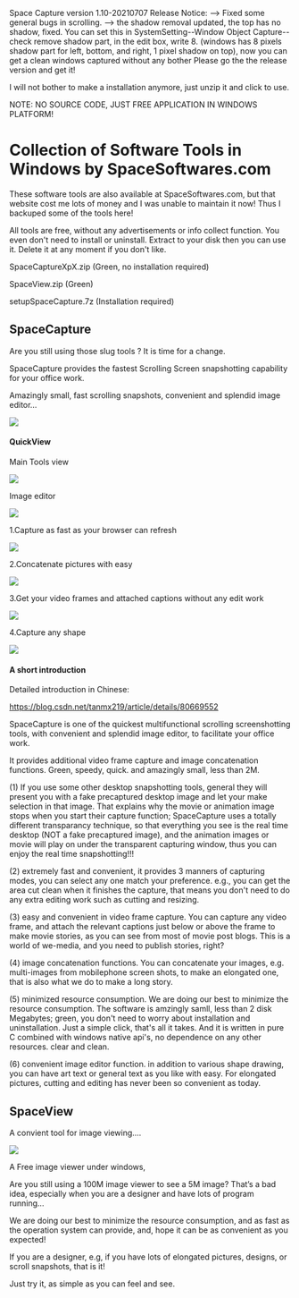 Space Capture version 1.10-20210707 Release Notice:
--> Fixed some general bugs in scrolling.
--> the shadow removal updated, the top has no shadow, fixed. You can set this in SystemSetting--Window Object Capture--check remove shadow part, in the edit box, write 8. (windows has 8 pixels shadow part for left, bottom, and right, 1 pixel shadow on top), now you can get a clean windows captured without any bother
Please go the the release version and get it!

I will not bother to make a installation anymore, just unzip it and click to use.

NOTE: NO SOURCE CODE, JUST FREE APPLICATION IN WINDOWS PLATFORM!


# Collection of Software Tools in Windows by SpaceSoftwares.com
These software tools are also available at SpaceSoftwares.com, but that website cost me lots of money and I was unable to maintain it now! Thus I backuped some of the tools here!

All tools are free, without any advertisements or info collect function. You even don't need to install or uninstall. Extract to your disk then you can use it. 
Delete it at any moment if you don't like. 

SpaceCaptureXpX.zip	(Green, no installation required)

SpaceView.zip	(Green)

setupSpaceCapture.7z  (Installation required)

## SpaceCapture


Are you still using those slug tools ? It is time for a change.

SpaceCapture provides the fastest Scrolling Screen snapshotting capability for your office work.

Amazingly small,  fast scrolling snapshots, convenient and splendid image editor…



![](image/Effective-office-tool-300x133.jpg)

#### QuickView

Main Tools view

 ![](image/SpaceCapture107c.png)



Image editor

![](image/ImageEditor.png)

1.Capture as fast as your browser can refresh

![](image/ScrollScreenCapture.png)

2.Concatenate pictures with easy

![](image/Concatenations.png)

3.Get your video frames and attached captions without any edit work

![](image/VideoFrames2.png)



4.Capture any shape

![](image/RandomShape.png)





#### A short introduction

Detailed introduction in Chinese:

<https://blog.csdn.net/tanmx219/article/details/80669552>

SpaceCapture is one of the quickest multifunctional scrolling screenshotting tools, with convenient and splendid image editor, to facilitate your office work.

It provides additional video frame capture and image concatenation functions. Green, speedy, quick. and amazingly small, less than 2M.

(1)  If you use some other desktop snapshotting tools, general they will present you with a fake precaptured desktop image and let your make selection in that image. That explains why the movie or animation image stops when you start their capture function; SpaceCapture uses a totally different transparancy technique, so that everything you see is the real time desktop (NOT a fake precaptured image), and the animation images or movie will play on under the transparent capturing window, thus you can enjoy the real time snapshotting!!!

(2) extremely fast and convenient, it provides 3 manners of capturing modes, you can select any one match your preference. e.g., you can get the area cut clean when it finishes the capture, that means you don't need to do any extra editing work such as cutting and resizing. 

(3) easy and convenient in video frame capture. You can capture any video frame, and attach the relevant captions just below or above the frame to make movie stories, as you can see from most of movie post blogs. This is a world of we-media, and you need to publish stories, right? 

(4) image concatenation functions. You can concatenate your images, e.g. multi-images from mobilephone screen shots, to make an elongated one, that is also what we do to make a long story. 

(5) minimized resource consumption. We are doing our best to minimize the resource consumption. The software is amzingly samll, less than 2 disk Megabytes; green, you don't need to worry about installation and uninstallation. Just a simple click, that's all it takes. And it is written in pure C combined with windows native api's, no dependence on any other resources. clear and clean. 

(6) convenient image editor function. in addition to various shape drawing, you can have art text or general text as you like with easy. For elongated pictures, cutting and editing has never been so convenient as today.


## SpaceView

A convient tool for image viewing....

![](image/SpaceView474x210-300x133.png)

A Free image viewer under windows,

Are you still using a 100M image viewer to see a 5M image? That’s a bad idea, especially when you are a designer and have lots of program running…

We are doing our best to minimize the resource consumption, and as fast as the operation system can provide, and, hope it can be as convenient as you expected!

If you are a designer, e.g, if you have lots of elongated pictures, designs, or scroll snapshots, that is it!

Just try it, as simple as you can feel and see.


